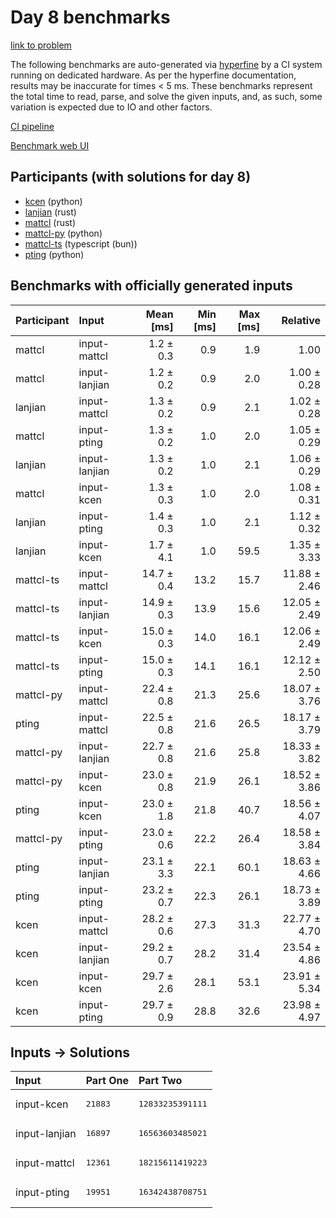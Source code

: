# Day 8 benchmarks

[link to problem](https://adventofcode.com/2023/day/8)

The following benchmarks are auto-generated via
[hyperfine](https://github.com/sharkdp/hyperfine) by a CI system running on
dedicated hardware. As per the hyperfine documentation, results may be
inaccurate for times < 5 ms. These benchmarks represent the total time to read,
parse, and solve the given inputs, and, as such, some variation is expected due
to IO and other factors.

[CI pipeline](http://ci.papercode.net:8080/teams/main/pipelines/aoc2023)

[Benchmark web UI](https://aoc.ancalagon.black)


## Participants (with solutions for day 8)

- [kcen](https://github.com/kcen/aoc2023) (python)
- [lanjian](https://github.com/lanjian/aoc-2023) (rust)
- [mattcl](https://github.com/mattcl/aoc2023) (rust)
- [mattcl-py](https://github.com/mattcl/aoc2023-py) (python)
- [mattcl-ts](https://github.com/mattcl/aoc2023-js) (typescript (bun))
- [pting](https://github.com/pting/aoc2023) (python)


## Benchmarks with officially generated inputs

| Participant | Input | Mean [ms] | Min [ms] | Max [ms] | Relative |
|:---|:---|---:|---:|---:|---:|
| mattcl | input-mattcl | 1.2 ± 0.3 | 0.9 | 1.9 | 1.00 |
| mattcl | input-lanjian | 1.2 ± 0.2 | 0.9 | 2.0 | 1.00 ± 0.28 |
| lanjian | input-mattcl | 1.3 ± 0.2 | 0.9 | 2.1 | 1.02 ± 0.28 |
| mattcl | input-pting | 1.3 ± 0.2 | 1.0 | 2.0 | 1.05 ± 0.29 |
| lanjian | input-lanjian | 1.3 ± 0.2 | 1.0 | 2.1 | 1.06 ± 0.29 |
| mattcl | input-kcen | 1.3 ± 0.3 | 1.0 | 2.0 | 1.08 ± 0.31 |
| lanjian | input-pting | 1.4 ± 0.3 | 1.0 | 2.1 | 1.12 ± 0.32 |
| lanjian | input-kcen | 1.7 ± 4.1 | 1.0 | 59.5 | 1.35 ± 3.33 |
| mattcl-ts | input-mattcl | 14.7 ± 0.4 | 13.2 | 15.7 | 11.88 ± 2.46 |
| mattcl-ts | input-lanjian | 14.9 ± 0.3 | 13.9 | 15.6 | 12.05 ± 2.49 |
| mattcl-ts | input-kcen | 15.0 ± 0.3 | 14.0 | 16.1 | 12.06 ± 2.49 |
| mattcl-ts | input-pting | 15.0 ± 0.3 | 14.1 | 16.1 | 12.12 ± 2.50 |
| mattcl-py | input-mattcl | 22.4 ± 0.8 | 21.3 | 25.6 | 18.07 ± 3.76 |
| pting | input-mattcl | 22.5 ± 0.8 | 21.6 | 26.5 | 18.17 ± 3.79 |
| mattcl-py | input-lanjian | 22.7 ± 0.8 | 21.6 | 25.8 | 18.33 ± 3.82 |
| mattcl-py | input-kcen | 23.0 ± 0.8 | 21.9 | 26.1 | 18.52 ± 3.86 |
| pting | input-kcen | 23.0 ± 1.8 | 21.8 | 40.7 | 18.56 ± 4.07 |
| mattcl-py | input-pting | 23.0 ± 0.6 | 22.2 | 26.4 | 18.58 ± 3.84 |
| pting | input-lanjian | 23.1 ± 3.3 | 22.1 | 60.1 | 18.63 ± 4.66 |
| pting | input-pting | 23.2 ± 0.7 | 22.3 | 26.1 | 18.73 ± 3.89 |
| kcen | input-mattcl | 28.2 ± 0.6 | 27.3 | 31.3 | 22.77 ± 4.70 |
| kcen | input-lanjian | 29.2 ± 0.7 | 28.2 | 31.4 | 23.54 ± 4.86 |
| kcen | input-kcen | 29.7 ± 2.6 | 28.1 | 53.1 | 23.91 ± 5.34 |
| kcen | input-pting | 29.7 ± 0.9 | 28.8 | 32.6 | 23.98 ± 4.97 |


## Inputs -> Solutions

| Input | Part One | Part Two |
|:---|:---|:---|
|input-kcen|<pre>21883</pre>|<pre>12833235391111</pre>|
|input-lanjian|<pre>16897</pre>|<pre>16563603485021</pre>|
|input-mattcl|<pre>12361</pre>|<pre>18215611419223</pre>|
|input-pting|<pre>19951</pre>|<pre>16342438708751</pre>|